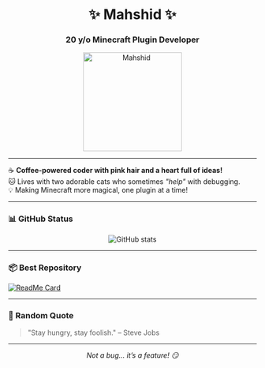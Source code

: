 <h1 align="center">✨ Mahshid ✨</h1>
<h3 align="center">20 y/o Minecraft Plugin Developer</h3>

<p align="center">
  <img src="https://www.spigotmc.org/data/avatars/m/2360/2360264.jpg?1755036254" alt="Mahshid" width="200"/>
</p>

---

☕ **Coffee-powered coder with pink hair and a heart full of ideas!**  
🐱 Lives with two adorable cats who sometimes *"help"* with debugging.  
💡 Making Minecraft more magical, one plugin at a time!  

---

### 📊 GitHub Status
<p align="center">
  <img src="https://github-readme-stats.vercel.app/api?username=MahshidDev&show_icons=true&theme=tokyonight" alt="GitHub stats"/>
</p>

---

### 📦 Best Repository
[![ReadMe Card](https://github-readme-stats.vercel.app/api/pin/?username=MahshidDev&repo=MagicCats&theme=tokyonight)](https://github.com/MahshidDev/MagicCats)

---

### 💬 Random Quote
> "Stay hungry, stay foolish." – Steve Jobs  

---

<p align="center"><i>Not a bug... it’s a feature! 😏</i></p>
